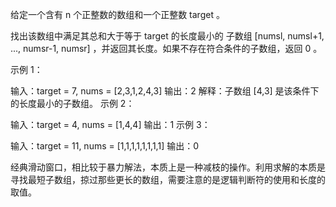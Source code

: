 给定一个含有 n 个正整数的数组和一个正整数 target 。

找出该数组中满足其总和大于等于 target 的长度最小的 
子数组
 [numsl, numsl+1, ..., numsr-1, numsr] ，并返回其长度。如果不存在符合条件的子数组，返回 0 。

 

示例 1：

输入：target = 7, nums = [2,3,1,2,4,3]
输出：2
解释：子数组 [4,3] 是该条件下的长度最小的子数组。
示例 2：

输入：target = 4, nums = [1,4,4]
输出：1
示例 3：

输入：target = 11, nums = [1,1,1,1,1,1,1,1]
输出：0

<!-- import sys
class Solution(object):
    def minSubArrayLen(self, target, nums):
        """
        :type target: int
        :type nums: List[int]
        :rtype: int
        """
        result = 0
        l = sys.maxsize
        i = 0
        for j in range(len(nums)):
            result += nums[j]
            while result >= target:
                if j-i+1 < l:
                    l = j-i+1
                result -= nums[i]
                i+=1
        if l == sys.maxsize:
            l = 0
        return l -->

经典滑动窗口，相比较于暴力解法，本质上是一种减枝的操作。利用求解的本质是寻找最短子数组，掠过那些更长的数组，需要注意的是逻辑判断符的使用和长度的取值。
